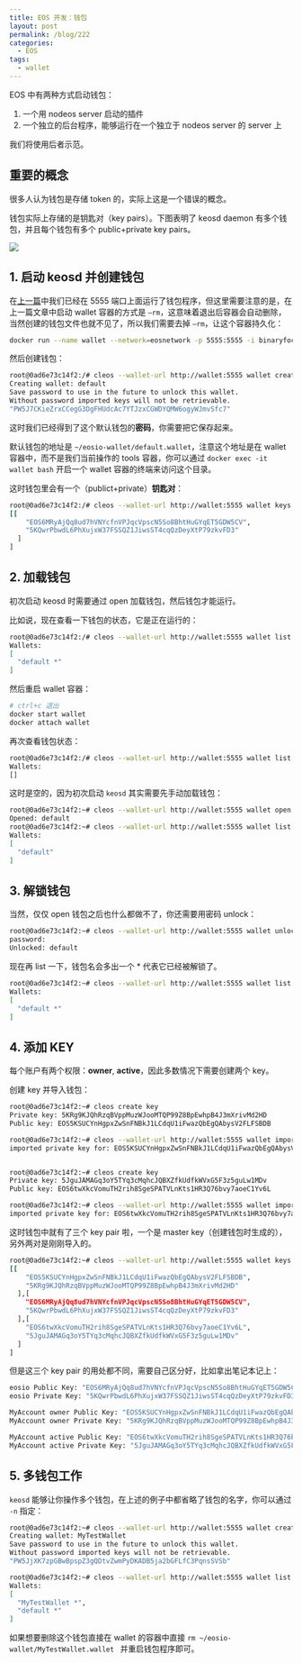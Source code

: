 ```yaml
---
title: EOS 开发：钱包
layout: post
permalink: /blog/222
categories:
  - EOS
tags:
  - wallet
---
```


EOS 中有两种方式启动钱包：

1. 一个用 nodeos server 启动的插件
2. 一个独立的后台程序，能够运行在一个独立于 nodeos server 的 server 上

我们将使用后者示范。

## 重要的概念

很多人认为钱包是存储 token 的，实际上这是一个错误的概念。

钱包实际上存储的是钥匙对（key pairs）。下图表明了 keosd daemon 有多个钱包，并且每个钱包有多个 public+private key pairs。

![](https://www.eosdocs.io/dappdevelopment/wallets/images/keosd.png)

## 1. 启动 keosd 并创建钱包

在[上一篇](https://livc.io/blog/221)中我们已经在 5555 端口上面运行了钱包程序，但这里需要注意的是，在上一篇文章中启动 wallet 容器的方式是 `—rm`，这意味着退出后容器会自动删除，当然创建的钱包文件也就不见了，所以我们需要去掉 `—rm`，让这个容器持久化：

```bash
docker run --name wallet --network=eosnetwork -p 5555:5555 -i binaryfocus/eosdawn-2018-04-27-alpha-dev /bin/bash -c "keosd --http-server-address=0.0.0.0:5555"
```

然后创建钱包：

```bash
root@0ad6e73c14f2:/# cleos --wallet-url http://wallet:5555 wallet create
Creating wallet: default
Save password to use in the future to unlock this wallet.
Without password imported keys will not be retrievable.
"PW5J7CKieZrxCCegG3DgFHUdcAc7YTJzxCGWDYQMW6ogyWJmvSfc7"
```

这时我们已经得到了这个默认钱包的**密码**，你需要把它保存起来。

默认钱包的地址是 `~/eosio-wallet/default.wallet`，注意这个地址是在 wallet 容器中，而不是我们当前操作的 tools 容器，你可以通过 `docker exec -it wallet bash` 开启一个 wallet 容器的终端来访问这个目录。

这时钱包里会有一个（publict+private）**钥匙对**：

```bash
root@0ad6e73c14f2:/# cleos --wallet-url http://wallet:5555 wallet keys
[[
    "EOS6MRyAjQq8ud7hVNYcfnVPJqcVpscN5So8BhtHuGYqET5GDW5CV",
    "5KQwrPbwdL6PhXujxW37FSSQZ1JiwsST4cqQzDeyXtP79zkvFD3"
  ]
]
```

## 2. 加载钱包

初次启动 keosd 时需要通过 open 加载钱包，然后钱包才能运行。

比如说，现在查看一下钱包的状态，它是正在运行的：

```bash
root@0ad6e73c14f2:/# cleos --wallet-url http://wallet:5555 wallet list
Wallets:
[
  "default *"
]
```

然后重启 wallet 容器：

```bash
# ctrl+c 退出
docker start wallet
docker attach wallet
```

再次查看钱包状态：

```bash
root@0ad6e73c14f2:/# cleos --wallet-url http://wallet:5555 wallet list
Wallets:
[]
```

这时是空的，因为初次启动 `keosd` 其实需要先手动加载钱包：

```bash
root@0ad6e73c14f2:~# cleos --wallet-url http://wallet:5555 wallet open
Opened: default
root@0ad6e73c14f2:~# cleos --wallet-url http://wallet:5555 wallet list
Wallets:
[
  "default"
]
```

## 3. 解锁钱包

当然，仅仅 open 钱包之后也什么都做不了，你还需要用密码 unlock：

```bash
root@0ad6e73c14f2:~# cleos --wallet-url http://wallet:5555 wallet unlock
password: 
Unlocked: default
```

现在再 list 一下，钱包名会多出一个 \* 代表它已经被解锁了。

```bash
root@0ad6e73c14f2:~# cleos --wallet-url http://wallet:5555 wallet list
Wallets:
[
  "default *"
]
```

## 4. 添加 KEY

每个账户有两个权限：**owner**, **active**，因此多数情况下需要创建两个 key。

创建 key 并导入钱包：

```bash
root@0ad6e73c14f2:~# cleos create key
Private key: 5KRg9KJQhRzqBVppMuzWJooMTQP99Z8BpEwhpB4J3mXrivMd2HD
Public key: EOS5KSUCYnHgpxZwSnFNBkJ1LCdqU1iFwazQbEgQAbysV2FLFSBDB

root@0ad6e73c14f2:~# cleos --wallet-url http://wallet:5555 wallet import 5KRg9KJQhRzqBVppMuzWJooMTQP99Z8BpEwhpB4J3mXrivMd2HD
imported private key for: EOS5KSUCYnHgpxZwSnFNBkJ1LCdqU1iFwazQbEgQAbysV2FLFSBDB


root@0ad6e73c14f2:~# cleos create key
Private key: 5JguJAMAGq3oY5TYq3cMqhcJQBXZfkUdfkWVxG5F3z5guLw1MDv
Public key: EOS6twXkcVomuTH2rih8SgeSPATVLnKts1HR3Q76bvy7aoeC1Yv6L

root@0ad6e73c14f2:~# cleos --wallet-url http://wallet:5555 wallet import 5JguJAMAGq3oY5TYq3cMqhcJQBXZfkUdfkWVxG5F3z5guLw1MDv
imported private key for: EOS6twXkcVomuTH2rih8SgeSPATVLnKts1HR3Q76bvy7aoeC1Yv6L
```

这时钱包中就有了三个 key pair 啦，一个是 master key（创建钱包时生成的），另外两对是刚刚导入的。

```bash
root@0ad6e73c14f2:~# cleos --wallet-url http://wallet:5555 wallet keys
[[
    "EOS5KSUCYnHgpxZwSnFNBkJ1LCdqU1iFwazQbEgQAbysV2FLFSBDB",
    "5KRg9KJQhRzqBVppMuzWJooMTQP99Z8BpEwhpB4J3mXrivMd2HD"
  ],[
    "EOS6MRyAjQq8ud7hVNYcfnVPJqcVpscN5So8BhtHuGYqET5GDW5CV",
    "5KQwrPbwdL6PhXujxW37FSSQZ1JiwsST4cqQzDeyXtP79zkvFD3"
  ],[
    "EOS6twXkcVomuTH2rih8SgeSPATVLnKts1HR3Q76bvy7aoeC1Yv6L",
    "5JguJAMAGq3oY5TYq3cMqhcJQBXZfkUdfkWVxG5F3z5guLw1MDv"
  ]
]
```

但是这三个 key pair 的用处都不同，需要自己区分好，比如拿出笔记本记上：

```bash
eosio Public Key: "EOS6MRyAjQq8ud7hVNYcfnVPJqcVpscN5So8BhtHuGYqET5GDW5CV"
eosio Private Key: "5KQwrPbwdL6PhXujxW37FSSQZ1JiwsST4cqQzDeyXtP79zkvFD3"

MyAccount owner Public Key: "EOS5KSUCYnHgpxZwSnFNBkJ1LCdqU1iFwazQbEgQAbysV2FLFSBDB"
MyAccount owner Private Key: "5KRg9KJQhRzqBVppMuzWJooMTQP99Z8BpEwhpB4J3mXrivMd2HD"

MyAccount active Public Key: "EOS6twXkcVomuTH2rih8SgeSPATVLnKts1HR3Q76bvy7aoeC1Yv6L"
MyAccount active Private Key: "5JguJAMAGq3oY5TYq3cMqhcJQBXZfkUdfkWVxG5F3z5guLw1MDv"
```

## 5. 多钱包工作

`keosd` 能够让你操作多个钱包，在上述的例子中都省略了钱包的名字，你可以通过 `-n` 指定：

```bash
root@0ad6e73c14f2:~# cleos --wallet-url http://wallet:5555 wallet create -n MyTestWallet
Creating wallet: MyTestWallet
Save password to use in the future to unlock this wallet.
Without password imported keys will not be retrievable.
"PW5JjXK7zpGBwBpspZ3gQDtvZwmPyDKADB5ja2bGFLfC3PqnsSVSb"

root@0ad6e73c14f2:~# cleos --wallet-url http://wallet:5555 wallet list
Wallets:
[
  "MyTestWallet *",
  "default *"
]
```

如果想要删除这个钱包直接在 wallet 的容器中直接 `rm ~/eosio-wallet/MyTestWallet.wallet ` 并重启钱包程序即可。